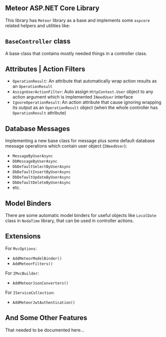 ## Meteor ASP.NET Core Library

This library has `Meteor` library as a base and implements some `aspcore` related helpers and utilities like:

## `BaseController` class
A base class that contains mostly needed things in a controller class.

## Attributes | Action Filters

- `OperationResult`: An attribute that automatically wrap action results as an `OperationResult`
- `AssignUserActionFilter`: Auto assign `HttpContext.User` object to any action argument which is implemented `INeedUser` interface
- `IgnoreOperationResult`: An action attribute that cause ignoring wrapping its output as an `OperationResult` object (when the whole controller has `OperationResult` attribute)

## Database Messages

Implementing a new base class for message plus some default database message operations which contain user object (`INeedUser`):

- `MessageByUserAsync`
- `DbMessageByUserAsync`
- `DbDefaultSelectByUserAsync`
- `DbDefaultInsertByUserAsync`
- `DbDefaultUpdateByUserAsync`
- `DbDefaultDeleteByUserAsync`
- etc.

## Model Binders

There are some automatic model binders for useful objects like `LocalDate` class in `NodaTime` library, that can be used in controller actions.

## Extensions

For `MvcOptions`:
- `AddMeteorModelBinder()`
- `AddMeteorFilters()`

For `IMvcBuilder`:
- `AddMeteorJsonConverters()`

For `IServiceCollection`:
- `AddMeteorJwtAuthentication()`

## And Some Other Features

That needed to be documented here...
